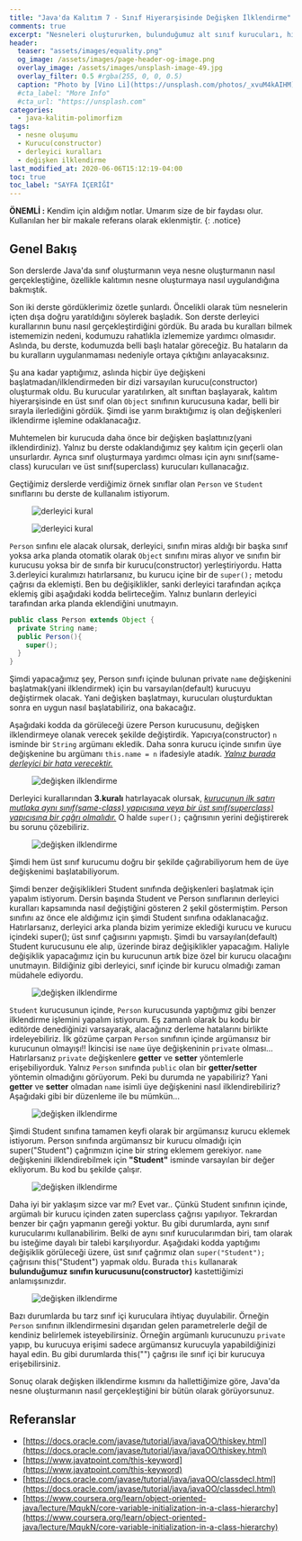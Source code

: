 ```yaml
---
title: "Java'da Kalıtım 7 - Sınıf Hiyerarşisinde Değişken İlklendirme"
comments: true
excerpt: "Nesneleri oluştururken, bulunduğumuz alt sınıf kurucuları, hiyerarşik sırada en üstte bulunan Object sınıfına ulaşana kadar içten dışa doğru çağrıldığından bahsetmiştik. Bu derste ise en dıştaki sınıfın üye değişkenlerinden başlayıp, bulunduğumuz sınıfa kadar üye değişkenlerinin nasıl ilklendirildiğini göreceğiz."
header:
  teaser: "assets/images/equality.png"
  og_image: /assets/images/page-header-og-image.png
  overlay_image: /assets/images/unsplash-image-49.jpg
  overlay_filter: 0.5 #rgba(255, 0, 0, 0.5)
  caption: "Photo by [Vino Li](https://unsplash.com/photos/_xvuM4kAIHM) on Unsplash"
  #cta_label: "More Info"
  #cta_url: "https://unsplash.com"
categories:
  - java-kalitim-polimorfizm
tags:
  - nesne oluşumu
  - Kurucu(constructor)
  - derleyici kuralları
  - değişken ilklendirme
last_modified_at: 2020-06-06T15:12:19-04:00
toc: true
toc_label: "SAYFA İÇERİĞİ"
---
```


**ÖNEMLİ :** Kendim için aldığım notlar. Umarım size de bir faydası olur. Kullanılan her bir makale referans olarak eklenmiştir.
{: .notice}

## Genel Bakış

Son derslerde Java'da sınıf oluşturmanın veya nesne oluşturmanın nasıl gerçekleştiğine, özellikle kalıtımın nesne oluşturmaya nasıl uygulandığına bakmıştık.

Son iki derste gördüklerimiz özetle şunlardı. Öncelikli olarak tüm nesnelerin içten dışa doğru yaratıldığını söylerek başladık. Son derste derleyici kurallarının bunu nasıl gerçekleştirdiğini gördük. Bu arada bu kuralları bilmek istememizin nedeni, kodumuzu rahatlıkla izlememize yardımcı olmasıdır. Aslında, bu derste, kodumuzda belli başlı hatalar göreceğiz. Bu hataların da bu kuralların uygulanmaması nedeniyle ortaya çıktığını anlayacaksınız.

Şu ana kadar yaptığımız, aslında hiçbir üye değişkeni başlatmadan/ilklendirmeden bir dizi varsayılan kurucu(constructor) oluşturmak oldu. Bu kurucular yaratılırken, alt sınıftan başlayarak, kalıtım hiyerarşisinde en üst sınıf olan ``Object`` sınıfının kurucusuna kadar, belli bir sırayla ilerlediğini gördük. Şimdi ise yarım bıraktığımız iş olan değişkenleri ilklendirme işlemine odaklanacağız.

Muhtemelen bir kurucuda daha önce bir değişken başlattınız(yani ilklendirdiniz). Yalnız bu derste odaklandığımız şey kalıtım için geçerli olan unsurlardır. Ayrıca sınıf oluşturmaya yardımcı olması için aynı sınıf(same-class) kurucuları ve üst sınıf(superclass) kurucuları kullanacağız.

Geçtiğimiz derslerde verdiğimiz örnek sınıflar olan ``Person`` ve ``Student`` sınıflarını bu derste de kullanalım istiyorum.

<figure style="width: 600px" class="align-center">
  <img src="{{ site.url }}{{ site.baseurl }}/assets/images/2020-06-24-Java-inheritance6/student.png" alt="derleyici kural">
  <figcaption></figcaption>
</figure>

<figure style="width: 600px" class="align-center">
  <img src="{{ site.url }}{{ site.baseurl }}/assets/images/2020-06-24-Java-inheritance6/rule4.png" alt="derleyici kural">
  <figcaption></figcaption>
</figure>

``Person`` sınfını ele alacak olursak, derleyici, sınıfın miras aldığı bir başka sınıf yoksa arka planda otomatik olarak ``Object`` sınıfını miras alıyor ve sınıfın bir kurucusu yoksa bir de sınıfa bir kurucu(constructor) yerleştiriyordu. Hatta 3.derleyici kuralımızı hatırlarsanız, bu kurucu içine bir de ``super();`` metodu çağrısı da eklemişti. Ben bu değişiklikler, sanki derleyici tarafından açıkça eklemiş gibi aşağıdaki kodda belirteceğim. Yalnız bunların derleyici tarafından arka planda eklendiğini unutmayın.

```java
public class Person extends Object {
  private String name;
  public Person(){
    super();
  }
}
```

Şimdi yapacağımız şey, Person sınıfı içinde bulunan private ``name`` değişkenini başlatmak(yani ilklendirmek) için bu varsayılan(default) kurucuyu değiştirmek olacak. Yani değişken başlatmayı, kurucuları oluşturduktan sonra en uygun nasıl başlatabiliriz, ona bakacağız.

Aşağıdaki kodda da görüleceği üzere Person kurucusunu, değişken ilklendirmeye olanak verecek şekilde değiştirdik. Yapıcıya(constructor) ``n`` isminde bir ``String`` argümanı ekledik. Daha sonra kurucu içinde sınıfın üye değişkenine bu argümanı ``this.name = n`` ifadesiyle atadık. <u><i>Yalnız burada derleyici bir hata verecektir.</i></u>


<figure style="width: 300px" class="align-center">
  <img src="{{ site.url }}{{ site.baseurl }}/assets/images/2020-06-24-Java-inheritance7/var_init1.png" alt="değişken ilklendirme">
  <figcaption></figcaption>
</figure>

Derleyici kurallarından **3.kuralı** hatırlayacak olursak, <u><i>kurucunun ilk satırı mutlaka aynı sınıf(same-class) yapıcısına veya bir üst sınıf(superclass) yapıcısına bir çağrı olmalıdır.</i></u> O halde ``super();`` çağrısının yerini değiştirerek bu sorunu çözebiliriz.

<figure style="width: 300px" class="align-center">
  <img src="{{ site.url }}{{ site.baseurl }}/assets/images/2020-06-24-Java-inheritance7/var_init2.png" alt="değişken ilklendirme">
  <figcaption></figcaption>
</figure>

Şimdi hem üst sınıf kurucumu doğru bir şekilde çağırabiliyorum hem de üye değişkenimi başlatabiliyorum.

Şimdi benzer değişiklikleri Student sınıfında değişkenleri başlatmak için yapalım istiyorum.  Dersin başında Student ve Person sınıflarının derleyici kuralları kapsamında nasıl değiştiğini gösteren 2 şekil göstermiştim. Person sınıfını az önce ele aldığımız için şimdi Student sınıfına odaklanacağız. Hatırlarsanız, derleyici arka planda bizim yerimize eklediği kurucu ve kurucu içindeki super(); üst sınıf çağısırını yapmıştı. Şimdi bu varsayılan(default) Student kurucusunu ele alıp, üzerinde biraz değişiklikler yapacağım. Haliyle değişiklik yapacağımız için bu kurucunun artık bize özel bir kurucu olacağını unutmayın. Bildiğiniz gibi derleyici, sınıf içinde bir kurucu olmadığı zaman müdahele ediyordu.

<figure style="width: 600px" class="align-center">
  <img src="{{ site.url }}{{ site.baseurl }}/assets/images/2020-06-24-Java-inheritance7/var_init3.png" alt="değişken ilklendirme">
  <figcaption></figcaption>
</figure>

``Student`` kurucusunun içinde, ``Person`` kurucusunda yaptığımız gibi benzer ilklendirme işlemini yapalım istiyorum. Eş zamanlı olarak bu kodu bir editörde denediğinizi varsayarak, alacağınız derleme hatalarını birlikte irdeleyebiliriz. İlk gözüme çarpan ``Person`` sınıfının içinde argümansız bir kurucunun olmayışı!! İkincisi ise ``name`` üye değişkeninin ``private`` olması... Hatırlarsanız ``private`` değişkenlere **getter** ve **setter** yöntemlerle erişebiliyorduk. Yalnız ``Person`` sınıfında ``public`` olan bir **getter/setter** yöntemin olmadığını görüyorum. Peki bu durumda ne yapabiliriz? Yani **getter** ve **setter** olmadan ``name`` isimli üye değişkenini nasıl ilklendirebiliriz? Aşağıdaki gibi bir düzenleme ile bu mümkün...

<figure style="width: 600px" class="align-center">
  <img src="{{ site.url }}{{ site.baseurl }}/assets/images/2020-06-24-Java-inheritance7/var_init4.png" alt="değişken ilklendirme">
  <figcaption></figcaption>
</figure>

Şimdi Student sınıfına tamamen keyfi olarak bir argümansız kurucu eklemek istiyorum. Person sınıfında argümansız bir kurucu olmadığı için super("Student") çağrımızın içine bir string eklemem gerekiyor. ``name`` değişkenini ilklendirebilmek için **"Student"** isminde varsayılan bir değer ekliyorum. Bu kod bu şekilde çalışır.

<figure style="width: 600px" class="align-center">
  <img src="{{ site.url }}{{ site.baseurl }}/assets/images/2020-06-24-Java-inheritance7/var_init5.png" alt="değişken ilklendirme">
  <figcaption></figcaption>
</figure>

Daha iyi bir yaklaşım sizce var mı? Evet var.. Çünkü Student sınıfının içinde, argümalı bir kurucu içinden zaten superclass çağrısı yapılıyor. Tekrardan benzer bir çağrı yapmanın gereği yoktur. Bu gibi durumlarda, aynı sınıf kurucularımı kullanabilirim. Belki de aynı sınıf kurucularımdan biri, tam olarak bu isteğime dayalı bir talebi karşılıyordur. Aşağıdaki kodda yaptığımı değişiklik görüleceği üzere, üst sınıf çağrımız olan ``super("Student");`` çağrısını this("Student") yapmak oldu. Burada ``this`` kullanarak **bulunduğumuz sınıfın kurucusunu(constructor)** kastettiğimizi anlamışsınızdır.

<figure style="width: 600px" class="align-center">
  <img src="{{ site.url }}{{ site.baseurl }}/assets/images/2020-06-24-Java-inheritance7/var_init6.png" alt="değişken ilklendirme">
  <figcaption></figcaption>
</figure>

 Bazı durumlarda bu tarz sınıf içi kuruculara ihtiyaç duyulabilir. Örneğin ``Person`` sınıfının ilklendirmesini dışarıdan gelen parametrelerle değil de kendiniz belirlemek isteyebilirsiniz. Örneğin argümanlı kurucunuzu ``private`` yapıp, bu kurucuya erişimi sadece argümansız kurucuyla yapabildiğinizi hayal edin. Bu gibi durumlarda this("") çağrısı ile sınıf içi bir kurucuya erişebilirsiniz.

Sonuç olarak değişken ilklendirme kısmını da hallettiğimize göre, Java'da nesne oluşturmanın nasıl gerçekleştiğini bir bütün olarak görüyorsunuz.


## Referanslar
* [https://docs.oracle.com/javase/tutorial/java/javaOO/thiskey.html](https://docs.oracle.com/javase/tutorial/java/javaOO/thiskey.html)
* [https://www.javatpoint.com/this-keyword](https://www.javatpoint.com/this-keyword)
* [https://docs.oracle.com/javase/tutorial/java/javaOO/classdecl.html](https://docs.oracle.com/javase/tutorial/java/javaOO/classdecl.html)
* [https://www.coursera.org/learn/object-oriented-java/lecture/MqukN/core-variable-initialization-in-a-class-hierarchy](https://www.coursera.org/learn/object-oriented-java/lecture/MqukN/core-variable-initialization-in-a-class-hierarchy)
